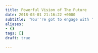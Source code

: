 ```yaml
---
title: Powerful Vision of The Future
date: 2018-03-01 21:16:22 +0000
subtitle: 'You''re got to engage with '
aliases:
- {}
tags: []
draft: true

---
```

